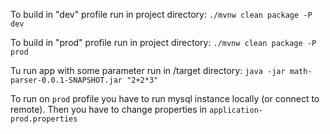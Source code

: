 To build in "dev" profile run in project directory: `./mvnw clean package -P dev`

To build in "prod" profile run in project directory: `./mvnw clean package -P prod`

Tu run app with some parameter run in /target directory: `java -jar math-parser-0.0.1-SNAPSHOT.jar "2+2*3"
`

To run on `prod` profile you have to run mysql instance locally (or connect to remote). Then you have to change properties in `application-prod.properties`
